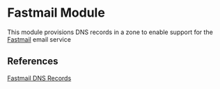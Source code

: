 # Fastmail Module

This module provisions DNS records in a zone to enable support for the [Fastmail](https://www.fastmail.com) email service

## References

[Fastmail DNS Records](https://www.fastmail.com/help/receive/domains-advanced.html#dnslist)